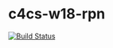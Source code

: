 # c4cs-w18-rpn

[![Build Status](https://travis-ci.org/JihoYoo7/c4cs-w18-rpn.svg?branch=master)](https://travis-ci.org/JihoYoo7/c4cs-w18-rpn)

